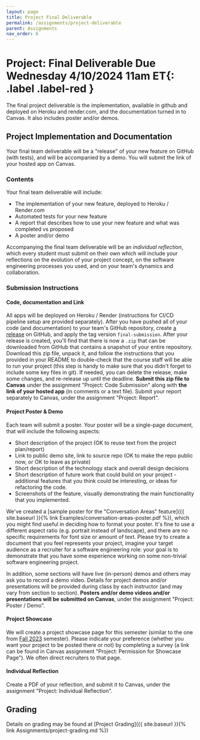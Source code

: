 ```yaml
---
layout: page
title: Project Final Deliverable
permalink: /assignments/project-deliverable
parent: Assignments
nav_order: 6
---
```

# Project: Final Deliverable **Due Wednesday 4/10/2024 11am ET**{: .label .label-red }
The final project deliverable is the implementation, available in github and deployed on Heroku and render.com, and the documentation turned in to Canvas. It also includes poster and/or demos.

## Project Implementation and Documentation
Your final team deliverable will be a "release" of your new feature on GitHub (with tests), and will be accompanied by a demo. You will submit the link of your hosted app on Canvas.

### Contents

Your final team deliverable will include:
* The implementation of your new feature, deployed to Heroku / Render.com
* Automated tests for your new feature
* A report that describes how to use your new feature and what was completed vs proposed
* A poster and/or demo
    
Accompanying the final team deliverable will be an *individual reflection*, which every student must submit on their own which will include your reflections on the evolution of your project concept, on the software engineering processes you used, and on your team's dynamics and collaboration.


### Submission Instructions

#### Code, documentation and Link
 All apps will be deployed on Heroku / Render (instructions for CI/CD pipeline setup are provided separately). After you have pushed all of your code (and documentation) to your team's GitHub repository, create [a release](https://docs.github.com/en/free-pro-team@latest/github/administering-a-repository/managing-releases-in-a-repository) on GitHub, and apply the tag version `final-submission`. After your release is created, you'll find that there is now a `.zip` that can be downloaded from GitHub that contains a snapshot of your entire repository. Download this zip file, unpack it, and follow the instructions that you provided in your README to double-check that the course staff will be able to run your project (this step is handy to make sure that you didn't forget to include some key files in git). If needed, you can delete the release, make some changes, and re-release up until the deadline. **Submit this zip file to Canvas** under the assignment "Project: Code Submission" along with **the link of your hosted app** (in comments or a text file). Submit your report separately to Canvas, under the assignment "Project: Report".

#### Project Poster & Demo
Each team will submit a poster. Your poster will be a single-page document, that will include the following aspects:

* Short description of the project (OK to reuse text from the project plan/report)
* Link to public demo site, link to source repo (OK to make the repo public now, or OK to leave as private)
* Short description of the technology stack and overall design decisions
* Short description of future work that could build on your project - additional features that you think could be interesting, or ideas for refactoring the code.
* Screenshots of the feature, visually demonstrating the main functionality that you implemented.

We've created a [sample poster for the "Conversation Areas" feature]({{ site.baseurl }}{% link Examples/conversation-areas-poster.pdf %}), which you might find useful in deciding how to format your poster. It's fine to use a different aspect ratio (e.g. portrait instead of landscape), and there are no specific requirements for font size or amount of text. Please try to create a document that you feel represents your project, imagine your target audience as a recruiter for a software engineering role: your goal is to demonstrate that you have some experience working on some non-trivial software engineering project.

In addition, some sections will have live (in-person) demos and others may ask you to record a demo video. Details for project demos and/or presentations will be provided during class by each instructor (and may vary from section to section). **Posters and/or demo videos and/or presentations will be submitted on Canvas**, under the assignment "Project: Poster / Demo".

#### Project Showcase
We will create a project showcase page for this semester (similar to the one from [Fall 2023](https://neu-se.github.io/CS4530-Fall-2023/assignments/project-showcase) semester). Please indicate your preference (whether you want your project to be posted there or not) by completing a survey (a link can be found in Canvas assignment "Project: Permission for Showcase Page"). We often direct recruiters to that page. 
 
#### Individual Reflection
Create a PDF of your reflection, and submit it to Canvas, under the assignment "Project: Individual Reflection". 

## Grading
Details on grading may be found at [Project Grading]({{ site.baseurl }}{% link Assignments/project-grading.md %})
